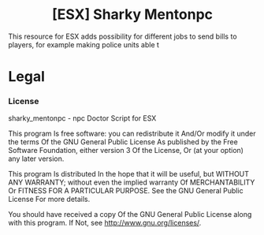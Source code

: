 <h1 align='center'>[ESX] Sharky Mentonpc</a></h1>

This resource for ESX adds possibility for different jobs to send bills to players, for example making police units able t
# Legal
### License
sharky_mentonpc - npc Doctor Script for ESX


This program Is free software: you can redistribute it And/Or modify it under the terms Of the GNU General Public License As published by the Free Software Foundation, either version 3 Of the License, Or (at your option) any later version.

This program Is distributed In the hope that it will be useful, but WITHOUT ANY WARRANTY; without even the implied warranty Of MERCHANTABILITY Or FITNESS FOR A PARTICULAR PURPOSE. See the GNU General Public License For more details.

You should have received a copy Of the GNU General Public License along with this program. If Not, see http://www.gnu.org/licenses/.